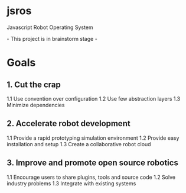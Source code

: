 # jsros

Javascript Robot Operating System

 \- This project is in brainstorm stage \-

# Goals

## 1. Cut the crap

1.1 Use convention over configuration
1.2 Use few abstraction layers
1.3 Minimize dependencies

## 2. Accelerate robot development

1.1 Provide a rapid prototyping simulation environment
1.2 Provide easy installation and setup
1.3 Create a collaborative robot cloud

## 3. Improve and promote open source robotics

1.1 Encourage users to share plugins, tools and source code
1.2 Solve industry problems
1.3 Integrate with existing systems
